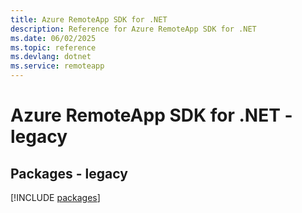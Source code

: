 ```yaml
---
title: Azure RemoteApp SDK for .NET
description: Reference for Azure RemoteApp SDK for .NET
ms.date: 06/02/2025
ms.topic: reference
ms.devlang: dotnet
ms.service: remoteapp
---
```

# Azure RemoteApp SDK for .NET - legacy
## Packages - legacy
[!INCLUDE [packages](remoteapp-index.md)]